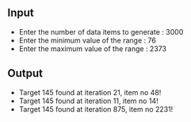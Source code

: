 ## Input
 - Enter the number of data items to generate : 3000
 - Enter the minimum value of the range : 76
 - Enter the maximum value of the range : 2373

## Output
 - Target 145 found at iteration 21, item no 48!
 - Target 145 found at iteration 11, item no 14!
 - Target 145 found at iteration 875, item no 2231!